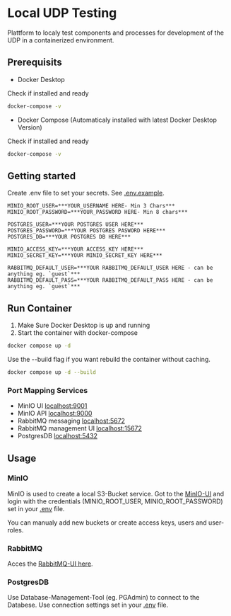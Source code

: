 # Local UDP Testing

Plattform to localy test components and processes for development of the UDP in a containerized environment.

## Prerequisits

- Docker Desktop

Check if installed and ready

```bash
docker-compose -v
```

- Docker Compose (Automaticaly installed with latest Docker Desktop Version)

Check if installed and ready

```bash
docker-compose -v
```

## Getting started

Create .env file to set your secrets. See [.env.example](./.env.example).

```plain
MINIO_ROOT_USER=***YOUR_USERNAME HERE- Min 3 Chars***
MINIO_ROOT_PASSWORD=***YOUR_PASSWORD HERE- Min 8 chars***

POSTGRES_USER=***YOUR POSTGRES USER HERE***
POSTGRES_PASSWORD=***YOUR POSTGRES PASWORD HERE***
POSTGRES_DB=***YOUR POSTGRES DB HERE***

MINIO_ACCESS_KEY=***YOUR ACCESS_KEY HERE***
MINIO_SECRET_KEY=***YOUR MINIO_SECRET_KEY HERE***

RABBITMQ_DEFAULT_USER=***YOUR RABBITMQ_DEFAULT_USER HERE - can be anything eg. `guest`***
RABBITMQ_DEFAULT_PASS=***YOUR RABBITMQ_DEFAULT_PASS HERE - can be anything eg. `guest`***
```

## Run Container

1. Make Sure Docker Desktop is up and running
2. Start the container with docker-compose

```bash
docker compose up -d
```

Use the --build flag if you want rebuild the container without caching.

```bash
docker compose up -d --build
```

### Port Mapping Services

- MinIO UI [localhost:9001](localhost:9001)
- MinIO API [localhost:9000](localhost:9000)
- RabbitMQ messaging [localhost:5672](localhost:5672)
- RabbitMQ management UI [localhost:15672](localhost:15672)
- PostgresDB [localhost:5432](localhost:5432)

## Usage

### MinIO

MinIO is used to create a local S3-Bucket service. Got to the [MinIO-UI](https://localhost:9001) and login with the credentials (MINIO_ROOT_USER, MINIO_ROOT_PASSWORD) set in your [.env](./.env) file.

You can manualy add new buckets or create access keys, users and user-roles.

### RabbitMQ

Acces the [RabbitMQ-UI here](localhost:15672).

### PostgresDB

Use Database-Management-Tool (eg. PGAdmin) to connect to the Databese. Use connection settings set in your [.env](./.env) file.
